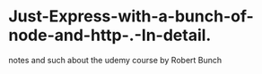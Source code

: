 # Just-Express-with-a-bunch-of-node-and-http-.-In-detail.
notes and such about the udemy course by Robert Bunch
